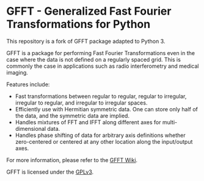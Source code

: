 GFFT - Generalized Fast Fourier Transformations for Python
==========================================================

This repository is a fork of GFFT package adapted to Python 3.

GFFT is a package for performing Fast Fourier Transformations even in the
case where the data is not defined on a regularly spaced grid. This is commonly
the case in applications such as radio interferometry and medical imaging.


Features include:

  - Fast transformations between regular to regular, regular to irregular,
    irregular to regular, and irregular to irregular spaces.
  - Efficiently use with Hermitian symmetric data. One can store only half of
    the data, and the symmetric data are implied.
  - Handles mixtures of FFT and IFFT along different axes for multi-dimensional
    data.
  - Handles phase shifting of data for arbitrary axis definitions whether
    zero-centered or centered at any other location along the input/output axes.

For more information, please refer to the [GFFT Wiki](https://github.com/mrbell/gfft/wiki).

GFFT is licensed under the [GPLv3](http://www.gnu.org/licenses/gpl.html).
